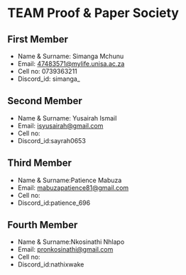 # TEAM Proof & Paper Society 

## First Member
- Name & Surname: Simanga Mchunu
- Email: 47483571@mylife.unisa.ac.za
- Cell no: 0739363211
- Discord_id: simanga_

## Second Member
- Name & Surname: Yusairah Ismail
- Email: isyusairah@gmail.com
- Cell no:
- Discord_id:sayrah0653 

## Third Member
- Name & Surname:Patience Mabuza
- Email: mabuzapatience81@gmail.com
- Cell no:
- Discord_id:patience_696

## Fourth Member
- Name & Surname:Nkosinathi Nhlapo
- Email: pronkosinathi@gmail.com
- Cell no:
- Discord_id:nathixwake